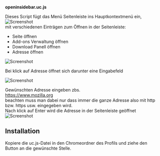 **openinsidebar.uc.js**

Dieses Script fügt das Menü Seitenleiste ins Hauptkontextmenü ein,  
![Screenshot](https://github.com/Endor8/userChrome.js/blob/master/Firefox-57/OpenInSidebar/Bild%20001.png)      
mit verschiedenen Einträgen zum Öffnen in der Seitenleiste:
* Seite öffnen
* Add-ons Verwaltung öffnen
* Download Panell öffnen
* Adresse öffnen    

![Screenshot](https://github.com/Endor8/userChrome.js/blob/master/Firefox-57/OpenInSidebar/Bild%20002.png)    

Bei klick auf Adresse öffnet sich darunter eine Eingabefeld 

![Screenshot](https://github.com/Endor8/userChrome.js/blob/master/Firefox-57/OpenInSidebar/Bild%20003.png)    
 
Gewünschten Adresse eingeben zbs.     
https://www.mozilla.org      
beachten muss man dabei nur dass immer die ganze Adresse also mit http bzw. https usw. eingegeben wird.   
Nach klick auf Enter wird die Adresse in der Seitenleiste geöffnet
![Screenshot](https://github.com/Endor8/userChrome.js/blob/master/Firefox-57/OpenInSidebar/Bild%20004.png)

## Installation

Kopiere die uc.js-Datei in den Chromeordner des Profils und ziehe den Button an die gewünschte Stelle.    
